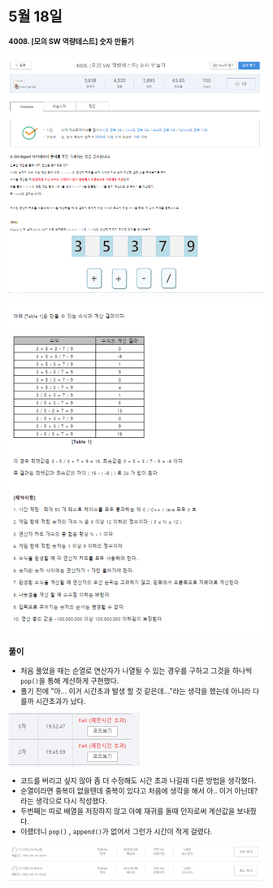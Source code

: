 # 5월 18일

#### 4008. [모의 SW 역량테스트] 숫자 만들기

[![image-20210518202636025](README.assets/image-20210518202636025.png)](https://swexpertacademy.com/main/code/problem/problemDetail.do?contestProbId=AWIeRZV6kBUDFAVH)

![image-20210518202711223](README.assets/image-20210518202711223.png)





### 풀이

- 처음 풀었을 때는 순열로 연산자가 나열될 수 있는 경우를 구하고 그것을 하나씩 `pop()`을 통해 계산하게 구현했다.
- 풀기 전에 "아... 이거 시간초과 발생 할 것 같은데..."라는 생각을 했는데 아니라 다를까 시간초과가 났다.

![image-20210518202848429](README.assets/image-20210518202848429.png)

- 코드를 버리고 싶지 않아 좀 더 수정해도 시간 초과 나길래 다른 방법을 생각했다.
- 순열이라면 중복이 없을텐데 중복이 있다고 처음에 생각을 해서 아.. 이거 아닌데? 라는 생각으로 다시 작성했다.
- 두번째는 따로 배열을 저장하지 않고 아예 재귀를 돌때 인자로써 계산값을 보내줬다.
- 이랬더니 `pop()` , `append()`가 없어서 그런가 시간이 적게 걸렸다.

![image-20210518203331519](README.assets/image-20210518203331519.png)